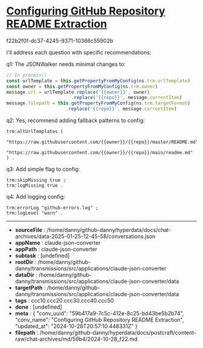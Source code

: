# [Configuring GitHub Repository README Extraction](https://claude.ai/chat/59b417a9-7c5c-412e-8c25-bd43be5b2b74)

f22b2f0f-dc37-4245-9371-10366c55902b

 I'll address each question with specific recommendations:

q1: The JSONWalker needs minimal changes to:
```javascript
// In process()
const urlTemplate = this.getPropertyFromMyConfig(ns.trm.urlTemplate)
const owner = this.getPropertyFromMyConfig(ns.trm.owner)
message.url = urlTemplate.replace('{{owner}}', owner)
                        .replace('{{repo}}', message.currentItem)
message.filepath = this.getPropertyFromMyConfig(ns.trm.targetFormat)
                      .replace('{{repo}}', message.currentItem)
```

q2: Yes, recommend adding fallback patterns to config:
```turtle
trm:altUrlTemplates (
    "https://raw.githubusercontent.com/{{owner}}/{{repo}}/master/README.md"
    "https://raw.githubusercontent.com/{{owner}}/{{repo}}/main/readme.md"
) .
```

q3: Add simple flag to config:
```turtle
trm:skipMissing true ;
trm:logMissing true .
```

q4: Add logging config:
```turtle
trm:errorLog "github-errors.log" ;
trm:logLevel "warn" .
```

---

* **sourceFile** : /home/danny/github-danny/hyperdata/docs/chat-archives/data-2025-01-25-12-45-58/conversations.json
* **appName** : claude-json-converter
* **appPath** : claude-json-converter
* **subtask** : [undefined]
* **rootDir** : /home/danny/github-danny/transmissions/src/applications/claude-json-converter
* **dataDir** : /home/danny/github-danny/transmissions/src/applications/claude-json-converter/data
* **targetPath** : /home/danny/github-danny/transmissions/src/applications/claude-json-converter/data
* **tags** : ccc10.ccc20.ccc30.ccc40.ccc50
* **done** : [undefined]
* **meta** : {
  "conv_uuid": "59b417a9-7c5c-412e-8c25-bd43be5b2b74",
  "conv_name": "Configuring GitHub Repository README Extraction",
  "updated_at": "2024-10-28T20:57:10.448331Z"
}
* **filepath** : /home/danny/github-danny/hyperdata/docs/postcraft/content-raw/chat-archives/md/59b4/2024-10-28_f22.md